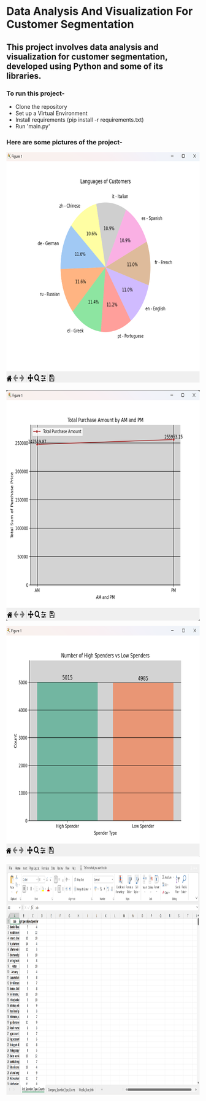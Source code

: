 # Data Analysis And Visualization For Customer Segmentation

## This project involves data analysis and visualization for customer segmentation, developed using Python and some of its libraries.

### To run this project-

- Clone the repository
- Set up a Virtual Environment
- Install requirements (pip install -r requirements.txt)
- Run 'main.py'

### Here are some pictures of the project-

<p style="display: flex; flex-wrap: wrap; gap: 20px;">
  <img src="./project_pictures/Screenshot (1).png" alt="PicS1" width="700" height="600"/>
  <img src="./project_pictures/Screenshot (3).png" alt="PicS3" width="700" height="600"/> 
</p>

<p style="display: flex; flex-wrap: wrap; gap: 20px;">
  <img src="./project_pictures/Screenshot 2024-06-27 183033.png" alt="PicS4" width="700" height="600"/>
  <img src="./project_pictures/Screenshot (2).png" alt="PicS2" width="700" height="600"/> 
</p>
